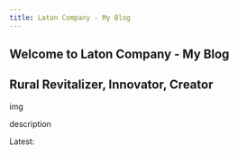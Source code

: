 ```yaml
---
title: Laton Company - My Blog
---
```


<article class= "top">
  <h1 class="OutlineTest"> Welcome to Laton Company - My Blog </h1>
  <h2>Rural Revitalizer, Innovator, Creator</h2>

  <div class="row">
  <div class="col-sm-3">
    <p>img</p>
  </div>
  <div class="col-md-9">
    <p> description </p>
  </div>
  </div>
</article>

<article>
  Latest:
</article>

